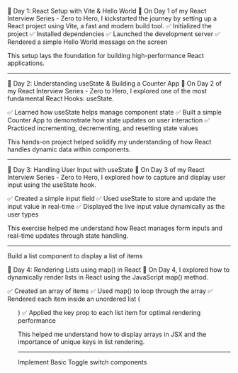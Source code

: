 
📅 Day 1: React Setup with Vite & Hello World 🚀
On Day 1 of my React Interview Series - Zero to Hero, I kickstarted the journey by setting up a React project using Vite, a fast and modern build tool.
✅ Initialized the project
✅ Installed dependencies
✅ Launched the development server
✅ Rendered a simple Hello World message on the screen

This setup lays the foundation for building high-performance React applications.

----------------------------------------------------------------------------------------------

📅 Day 2: Understanding useState & Building a Counter App 🔢
On Day 2 of my React Interview Series - Zero to Hero, I explored one of the most fundamental React Hooks: useState.

✅ Learned how useState helps manage component state
✅ Built a simple Counter App to demonstrate how state updates on user interaction
✅ Practiced incrementing, decrementing, and resetting state values

This hands-on project helped solidify my understanding of how React handles dynamic data within components.

-----------------------------------------------------------------------------------------------

📅 Day 3: Handling User Input with useState 📝
On Day 3 of my React Interview Series - Zero to Hero, I explored how to capture and display user input using the useState hook.

✅ Created a simple input field
✅ Used useState to store and update the input value in real-time
✅ Displayed the live input value dynamically as the user types

This exercise helped me understand how React manages form inputs and real-time updates through state handling.

-------------------------------------------------------------------------------------------------

Build a list component to display a list of items

📅 Day 4: Rendering Lists using map() in React 📝
On Day 4, I explored how to dynamically render lists in React using the JavaScript map() method.

✅ Created an array of items
✅ Used map() to loop through the array
✅ Rendered each item inside an unordered list (<ul>)
✅ Applied the key prop to each list item for optimal rendering performance

This helped me understand how to display arrays in JSX and the importance of unique keys in list rendering.

-------------------------------------------------------------------------------------------------

Implement Basic Toggle switch components

